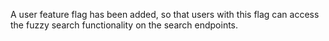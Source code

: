 A user feature flag has been added, so that users with this flag can access the fuzzy search functionality on the search endpoints.
